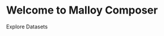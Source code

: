 # Welcome to Malloy Composer

Explore Datasets

<!-- malloy-app 
  app="hackernews" 
  name="Hacker News" 
  description="Posts from news.ycombinator.com" 
-->

<!-- malloy-app 
  app="iowa" 
  name="Iowa Liquor Store Purchases" 
  description="Public data from state owned Iowa Liquor Stores" 
-->

<!-- malloy-app 
  app="recalls" 
  name="Automobile Recalls" 
  description="Public data from data.gov on automobile recalls" 
-->

<!-- malloy-app 
  app="ecommerce" 
  name="eCommerce" 
  description="Transactional data for an eCommerce business" 
-->